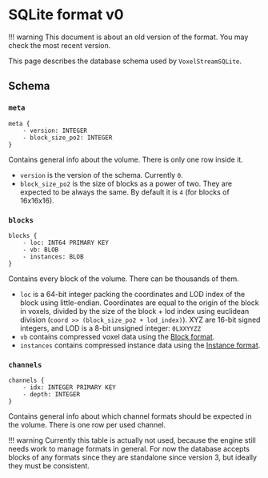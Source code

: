 SQLite format v0
================

!!! warning
    This document is about an old version of the format. You may check the most recent version.

This page describes the database schema used by `VoxelStreamSQLite`.


Schema
--------

### `meta`

```
meta {
    - version: INTEGER
    - block_size_po2: INTEGER
}
```

Contains general info about the volume. There is only one row inside it.

- `version` is the version of the schema. Currently `0`.
- `block_size_po2` is the size of blocks as a power of two. They are expected to be always the same. By default it is `4` (for blocks of 16x16x16).


### `blocks`

```
blocks {
    - loc: INT64 PRIMARY KEY
    - vb: BLOB
    - instances: BLOB
}
```

Contains every block of the volume. There can be thousands of them.

- `loc` is a 64-bit integer packing the coordinates and LOD index of the block using little-endian. Coordinates are equal to the origin of the block in voxels, divided by the size of the block + lod index using euclidean division (`coord >> (block_size_po2 + lod_index)`). XYZ are 16-bit signed integers, and LOD is a 8-bit unsigned integer: `0LXXYYZZ`
- `vb` contains compressed voxel data using the [Block format](block_format_v4.md).
- `instances` contains compressed instance data using the [Instance format](instances_format_v0.md).


### `channels`

```
channels {
    - idx: INTEGER PRIMARY KEY
    - depth: INTEGER
}
```

Contains general info about which channel formats should be expected in the volume. There is one row per used channel.

!!! warning
    Currently this table is actually not used, because the engine still needs work to manage formats in general. For now the database accepts blocks of any formats since they are standalone since version 3, but ideally they must be consistent.
